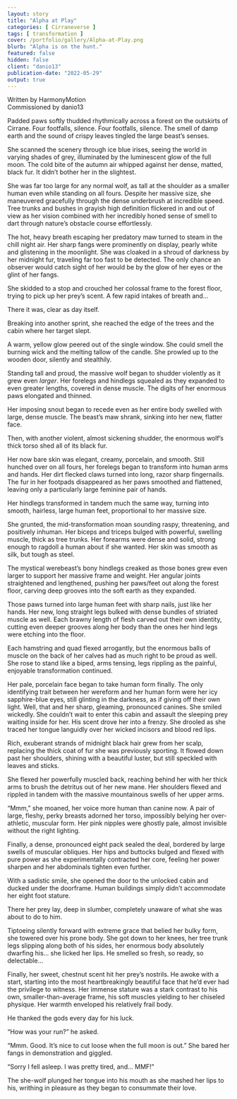 ```yaml
---
layout: story
title: "Alpha at Play"
categories: [ Cirraneverse ]
tags: [ transformation ]
cover: /portfolio/gallery/Alpha-at-Play.png
blurb: "Alpha is on the hunt."
featured: false
hidden: false
client: "danio13"
publication-date: "2022-05-29"
output: true
---
```



Written by HarmonyMotion  
Commissioned by danio13

Padded paws softly thudded rhythmically across a forest on the outskirts of Cirrane. Four footfalls, silence. Four footfalls, silence. The smell of damp earth and the sound of crispy leaves tingled the large beast’s senses.

She scanned the scenery through ice blue irises, seeing the world in varying shades of grey, illuminated by the luminescent glow of the full moon. The cold bite of the autumn air whipped against her dense, matted, black fur. It didn’t bother her in the slightest.

She was far too large for any normal wolf, as tall at the shoulder as a smaller human even while standing on all fours. Despite her massive size, she  maneuvered gracefully through the dense underbrush at incredible speed. Tree trunks and bushes in grayish high definition flickered in and out of view as her vision combined with her incredibly honed sense of smell to dart through nature’s obstacle course effortlessly.

The hot, heavy breath escaping her predatory maw turned to steam in the chill night air. Her sharp fangs were prominently on display, pearly white and glistening in the moonlight. She was cloaked in a shroud of darkness by her midnight fur, traveling far too fast to be detected. The only chance an observer would catch sight of her would be by the glow of her eyes or the glint of her fangs.

She skidded to a stop and crouched her colossal frame to the forest floor, trying to pick up her prey’s scent. A few rapid intakes of breath and...

There it was, clear as day itself.

Breaking into another sprint, she reached the edge of the trees and the cabin where her target slept.

A warm, yellow glow peered out of the single window. She could smell the burning wick and the melting tallow of the candle. She prowled up to the wooden door, silently and stealthily.

Standing tall and proud, the massive wolf began to shudder violently as it grew even _larger_. Her forelegs and hindlegs squealed as they expanded to even greater lengths, covered in dense muscle. The digits of her enormous paws elongated and thinned.

Her imposing snout began to recede even as her entire body swelled with large, dense muscle. The beast’s maw shrank, sinking into her new, flatter face.

Then, with another violent, almost sickening shudder, the enormous wolf’s thick torso shed all of its black fur.

Her now bare skin was elegant, creamy, porcelain, and smooth. Still hunched over on all fours, her forelegs began to transform into human arms and hands. Her dirt flecked claws turned into long, razor sharp fingernails. The fur in her footpads disappeared as her paws smoothed and flattened, leaving only a particularly large feminine pair of hands.

Her hindlegs transformed in tandem much the same way, turning into smooth, hairless, large human feet, proportional to her massive size.

She grunted, the mid-transformation moan sounding raspy, threatening, and positively inhuman. Her biceps and triceps bulged with powerful, swelling muscle, thick as tree trunks. Her forearms were dense and solid, strong enough to ragdoll a human about if she wanted. Her skin was smooth as silk, but tough as steel.

The mystical werebeast’s bony hindlegs creaked as those bones grew even larger to support her massive frame and weight. Her angular joints straightened and lengthened, pushing her paws/feet out along the forest floor, carving deep grooves into the soft earth as they expanded.

Those paws turned into large human feet with sharp nails, just like her hands. Her new, long straight legs bulked with dense bundles of striated muscle as well. Each brawny length of flesh carved out their own identity, cutting even deeper grooves along her body than the ones her hind legs were etching into the floor.

Each hamstring and quad flexed arrogantly, but the enormous balls of muscle on the back of her calves had as much right to be proud as well. She rose to stand like a biped, arms tensing, legs rippling as the painful, enjoyable transformation continued.

Her pale, porcelain face began to take human form finally. The only identifying trait between her wereform and her human form were her icy sapphire-blue eyes, still glinting in the darkness, as if giving off their own light. Well, that and her sharp, gleaming, pronounced canines. She smiled wickedly. She couldn’t wait to enter this cabin and assault the sleeping prey waiting inside for her. His scent drove her into a frenzy. She drooled as she traced her tongue languidly over her wicked incisors and blood red lips.

Rich, exuberant strands of midnight black hair grew from her scalp, replacing the thick coat of fur she was previously sporting. It flowed down past her shoulders, shining with a beautiful luster, but still speckled with leaves and sticks.

She flexed her powerfully muscled back, reaching behind her with her thick arms to brush the detritus out of her new mane. Her shoulders flexed and rippled in tandem with the massive mountainous swells of her upper arms.

“Mmm,” she moaned, her voice more human than canine now. A pair of large, fleshy, perky breasts adorned her torso, impossibly belying her over-athletic, muscular form. Her pink nipples were ghostly pale, almost invisible without the right lighting.

Finally, a dense, pronounced eight pack sealed the deal, bordered by large swells of muscular obliques. Her hips and buttocks bulged and flexed with pure power as she experimentally contracted her core, feeling her power sharpen and her abdominals tighten even further.

With a sadistic smile, she opened the door to the unlocked cabin and ducked under the doorframe. Human buildings simply didn’t accommodate her eight foot stature.

There her prey lay, deep in slumber, completely unaware of what she was about to do to him.

Tiptoeing silently forward with extreme grace that belied her bulky form, she towered over his prone body. She got down to her knees, her tree trunk legs slipping along both of his sides, her enormous body absolutely dwarfing his… she licked her lips. He smelled so fresh, so ready, so delectable...

Finally, her sweet, chestnut scent hit her prey’s nostrils. He awoke with a start, starting into the most heartbreakingly beautiful face that he’d ever had the privilege to witness. Her immense stature was a stark contrast to his own, smaller-than-average frame, his soft muscles yielding to her chiseled physique. Her warmth enveloped his relatively frail body.

He thanked the gods every day for his luck.

“How was your run?” he asked.

“Mmm. Good. It’s nice to cut loose when the full moon is out.” She bared her fangs in demonstration and giggled.

“Sorry I fell asleep. I was pretty tired, and… MMF!”

The she-wolf plunged her tongue into his mouth as she mashed her lips to his, writhing in pleasure as they began to consummate their love.

